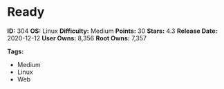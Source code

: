 # Ready

**ID:** 304
**OS:** Linux
**Difficulty:** Medium
**Points:** 30
**Stars:** 4.3
**Release Date:** 2020-12-12
**User Owns:** 8,356
**Root Owns:** 7,357

**Tags:**
- Medium
- Linux
- Web

